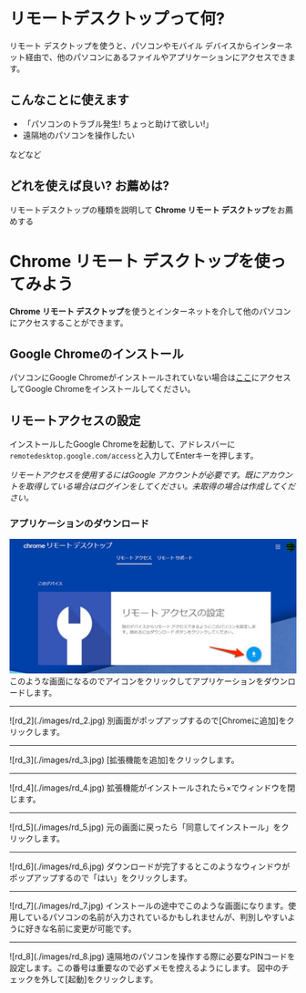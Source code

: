 # リモートデスクトップって何?
リモート デスクトップを使うと、パソコンやモバイル デバイスからインターネット経由で、他のパソコンにあるファイルやアプリケーションにアクセスできます。
## こんなことに使えます
* 「パソコンのトラブル発生! ちょっと助けて欲しい!」
* 遠隔地のパソコンを操作したい

などなど

## どれを使えば良い? お薦めは?
リモートデスクトップの種類を説明して **Chrome リモート デスクトップ**をお薦めする

# Chrome リモート デスクトップを使ってみよう
**Chrome リモート デスクトップ**を使うとインターネットを介して他のパソコンにアクセスすることができます。

## Google Chromeのインストール
パソコンにGoogle Chromeがインストールされていない場合は[ここ](https://www.google.com/intl/ja_jp/chrome/)にアクセスしてGoogle Chromeをインストールしてください。

## リモートアクセスの設定
インストールしたGoogle Chromeを起動して、アドレスバーに`remotedesktop.google.com/access`と入力してEnterキーを押します。

*_リモートアクセスを使用するにはGoogle アカウントが必要です。既にアカウントを取得している場合はログインをしてください。未取得の場合は作成してください。_*

### アプリケーションのダウンロード
![rd_1](./images/rd_1.jpg)
このような画面になるのでアイコンをクリックしてアプリケーションをダウンロードします。
<hr>
![rd_2](./images/rd_2.jpg)
別画面がポップアップするので[Chromeに追加]をクリックします。
<hr>
![rd_3](./images/rd_3.jpg)
[拡張機能を追加]をクリックします。
<hr>
![rd_4](./images/rd_4.jpg)
拡張機能がインストールされたら×でウィンドウを閉じます。
<hr>
![rd_5](./images/rd_5.jpg)
元の画面に戻ったら「同意してインストール」をクリックします。
<hr>
![rd_6](./images/rd_6.jpg)
ダウンロードが完了するとこのようなウィンドウがポップアップするので「はい」をクリックします。
<hr>
![rd_7](./images/rd_7.jpg)
インストールの途中でこのような画面になります。使用しているパソコンの名前が入力されているかもしれませんが、判別しやすいように好きな名前に変更が可能です。
<hr>
![rd_8](./images/rd_8.jpg)
遠隔地のパソコンを操作する際に必要なPINコードを設定します。この番号は重要なので必ずメモを控えるようにします。
図中のチェックを外して[起動]をクリックします。